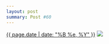 ```yaml
---
layout: post
summary: Post #60
---
```


<p>
  <time><a href="/60">{{ page.date | date: "%B %e, %Y" }}</a></time>
  <a href="/60"><img src="{{ site.assets_url }}/60-640.jpg" srcset="{{ site.assets_url }}/60-1280.jpg 1280w, {{ site.assets_url }}/60-960.jpg 960w, {{ site.assets_url }}/60-640.jpg 640w, {{ site.assets_url }}/60-320.jpg 320w" sizes="(min-width: 700px) 50vw, calc(100vw - 2rem)" /></a>
</p>
